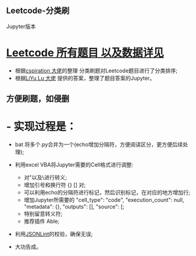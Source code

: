 ## Leetcode-分类刷
Jupyter版本

# [Leetcode 所有题目 以及数据详见](https://github.com/elegantcoin/All_Leetcode_Q_20190610)

- 根据[cspiration 大佬](https://cspiration.com/leetcodeClassification)的整理 分类刷题对Leetcode题目进行了分类排序;
- 根据[LiYu Lu 大佬](https://github.com/luliyucoordinate/Leetcode) 提供的答案，整理了题目答案的Jupyter。

## 方便刷题，如侵删
## 
  # - 实现过程是：
  - bat 将多个.py合并为一个(echo增加分隔符，方便阅读区分，更方便后续处理);
  - 利用excel VBA将Jupyter需要的Cell格式进行调整:
    - 对"以及\进行转义;
    - 增加引号和换行符 {} [] 对;
    - 可以利用echo的分隔符进行标记，然后识别标记，在对应的地方增加行;
    - 增加Jupyter所需要的   "cell_type": "code", "execution_count": null, "metadata": {}, "outputs": [], "source": [;
    - 特别留意转义符;
    - 推荐插件 Able;
    
  - 利用[JSONLint](https://jsonlint.com/)的校验，确保无误;
  - 大功告成。
